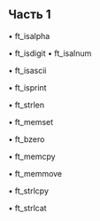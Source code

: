 ## Часть 1

• ft_isalpha

• ft_isdigit
• ft_isalnum

• ft_isascii

• ft_isprint

• ft_strlen

• ft_memset

• ft_bzero

• ft_memcpy

• ft_memmove

• ft_strlcpy

• ft_strlcat
